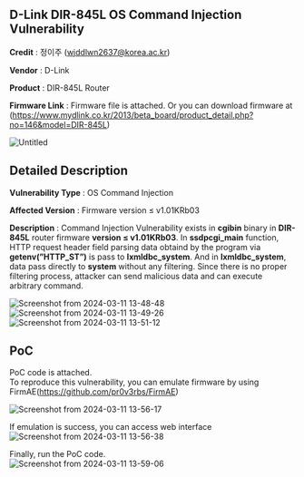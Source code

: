 ## D-Link DIR-845L OS Command Injection Vulnerability

**Credit** : 정이주 (wjddlwn2637@korea.ac.kr)  

**Vendor** : D-Link  

**Product** : DIR-845L Router 

**Firmware Link** : Firmware file is attached. Or you can download firmware at (https://www.mydlink.co.kr/2013/beta_board/product_detail.php?no=146&model=DIR-845L)

![Untitled](https://github.com/goldds96/Report/assets/86287862/825ee633-8b3a-48ce-88a8-9e65db8d2f4b)



## Detailed Description

 
**Vulnerability Type** : OS Command Injection  

**Affected Version** : Firmware version ≤ v1.01KRb03  

**Description** : Command Injection Vulnerability exists in **cgibin** binary in **DIR-845L** router firmware **version ≤ v1.01KRb03**. In **ssdpcgi_main** function, HTTP request header field parsing data obtaind by the program via **getenv(”HTTP_ST”)** is pass to **lxmldbc_system**. And in **lxmldbc_system**, data pass directly to **system** without any filtering. Since there is no proper filtering process, attacker can send malicious data and can execute arbitrary command.  

![Screenshot from 2024-03-11 13-48-48](https://github.com/20Yiju/DLink/assets/79932335/81fa83da-80d4-40e5-815d-ff6d9b753534)
![Screenshot from 2024-03-11 13-49-26](https://github.com/20Yiju/DLink/assets/79932335/73dfe558-e030-4fa4-aeba-c1df61ee808c)
![Screenshot from 2024-03-11 13-51-12](https://github.com/20Yiju/DLink/assets/79932335/e13da747-f69d-4d44-9b8a-58e9266f7057)


## PoC
PoC code is attached.  
To reproduce this vulnerability, you can emulate firmware by using FirmAE(https://github.com/pr0v3rbs/FirmAE)  

![Screenshot from 2024-03-11 13-56-17](https://github.com/20Yiju/DLink/assets/79932335/9ed3074e-6bfa-49cf-81e5-9e3da37ba690)

If emulation is success, you can access web interface  
![Screenshot from 2024-03-11 13-56-38](https://github.com/20Yiju/DLink/assets/79932335/5f658655-f704-4bda-93da-c18f943877c3)

Finally, run the PoC code.  
![Screenshot from 2024-03-11 13-59-06](https://github.com/20Yiju/DLink/assets/79932335/23054f7c-455a-4786-a90a-dd151a40c539)
